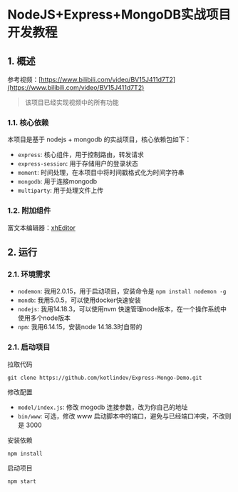# NodeJS+Express+MongoDB实战项目开发教程

## 1. 概述

参考视频：[https://www.bilibili.com/video/BV15J411d7T2](https://www.bilibili.com/video/BV15J411d7T2)

> 该项目已经实现视频中的所有功能

### 1.1. 核心依赖
本项目是基于 nodejs + mongodb 的实战项目，核心依赖包如下：

- `express`: 核心组件，用于控制路由，转发请求
- `express-session`: 用于存储用户的登录状态
- `moment`: 时间处理，在本项目中将时间戳格式化为时间字符串
- `mongodb`: 用于连接mongodb
- `multiparty`: 用于处理文件上传

### 1.2. 附加组件

富文本编辑器：[xhEditor](https://github.com/yaniswang/xhEditor)



## 2. 运行

### 2.1. 环境需求

- `nodemon`: 我用2.0.15，用于启动项目，安装命令是 `npm install nodemon -g`
- `mondb`: 我用5.0.5，可以使用docker快速安装
- `nodejs`: 我用14.18.3，可以使用nvm 快速管理node版本，在一个操作系统中使用多个node版本
- `npm`: 我用6.14.15，安装node 14.18.3时自带的


### 2.1. 启动项目

拉取代码

```shell
git clone https://github.com/kotlindev/Express-Mongo-Demo.git
```


修改配置

- `model/index.js`: 修改 mogodb 连接参数，改为你自己的地址
- `bin/www`: 可选，修改 www 启动脚本中的端口，避免与已经端口冲突，不改则是 3000


安装依赖

```shell
npm install
```


启动项目

```shell
npm start
```